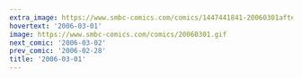 ```yaml
---
extra_image: https://www.smbc-comics.com/comics/1447441841-20060301after.png
hovertext: '2006-03-01'
image: https://www.smbc-comics.com/comics/20060301.gif
next_comic: '2006-03-02'
prev_comic: '2006-02-28'
title: '2006-03-01'
---
```


